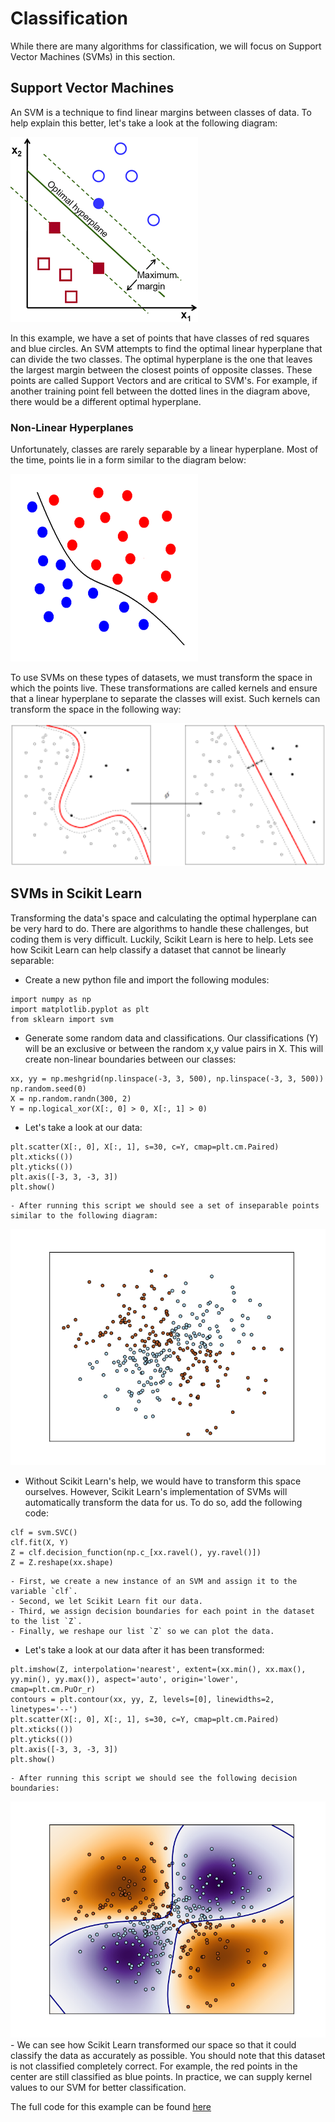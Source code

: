 # Classification

While there are many algorithms for classification, we will focus on Support Vector Machines (SVMs) in this section.

## Support Vector Machines
An SVM is a technique to find linear margins between classes of data. To help explain this better, let's take a look at the following diagram:

![SVM](/images/svm.png?raw=true "SVM")

In this example, we have a set of points that have classes of red squares and blue circles. An SVM attempts to find the optimal linear hyperplane that can divide the two classes. The optimal hyperplane is the one that leaves the largest margin between the closest points of opposite classes. These points are called Support Vectors and are critical to SVM's. For example, if another training point fell between the dotted lines in the diagram above, there would be a different optimal hyperplane.

### Non-Linear Hyperplanes
Unfortunately, classes are rarely separable by a linear hyperplane. Most of the time, points lie in a form similar to the diagram below:

![SVM_nonlin](/images/svm_nonlin.gif?raw=true "SVM_nonlin")

To use SVMs on these types of datasets, we must transform the space in which the points live. These transformations are called kernels and ensure that a linear hyperplane to separate the classes will exist. Such kernels can transform the space in the following way:

<img src="/images/svm_kernel.png" width="700"/>

## SVMs in Scikit Learn
Transforming the data's space and calculating the optimal hyperplane can be very hard to do. There are algorithms to handle these challenges, but coding them is very difficult. Luckily, Scikit Learn is here to help. Lets see how Scikit Learn can help classify a dataset that cannot be linearly separable:

- Create a new python file and import the following modules:
```
import numpy as np
import matplotlib.pyplot as plt
from sklearn import svm
```

- Generate some random data and classifications. Our classifications (Y) will be an exclusive or between the random x,y value pairs in X. This will create non-linear boundaries between our classes:
```
xx, yy = np.meshgrid(np.linspace(-3, 3, 500), np.linspace(-3, 3, 500))
np.random.seed(0)
X = np.random.randn(300, 2)
Y = np.logical_xor(X[:, 0] > 0, X[:, 1] > 0)
```

- Let's take a look at our data:
```
plt.scatter(X[:, 0], X[:, 1], s=30, c=Y, cmap=plt.cm.Paired)
plt.xticks(())
plt.yticks(())
plt.axis([-3, 3, -3, 3])
plt.show()
```

	- After running this script we should see a set of inseparable points similar to the following diagram:
![SVM_nonlin_example](/images/svm_nonlin_example.png?raw=true "SVM_nonlin_example")

- Without Scikit Learn's help, we would have to transform this space ourselves. However, Scikit Learn's implementation of SVMs will automatically transform the data for us. To do so, add the following code:
```
clf = svm.SVC()
clf.fit(X, Y)
Z = clf.decision_function(np.c_[xx.ravel(), yy.ravel()])
Z = Z.reshape(xx.shape)
```

	- First, we create a new instance of an SVM and assign it to the variable `clf`.
	- Second, we let Scikit Learn fit our data.
	- Third, we assign decision boundaries for each point in the dataset to the list `Z`.
	- Finally, we reshape our list `Z` so we can plot the data.

- Let's take a look at our data after it has been transformed:
```
plt.imshow(Z, interpolation='nearest', extent=(xx.min(), xx.max(), yy.min(), yy.max()), aspect='auto', origin='lower', cmap=plt.cm.PuOr_r)
contours = plt.contour(xx, yy, Z, levels=[0], linewidths=2, linetypes='--')
plt.scatter(X[:, 0], X[:, 1], s=30, c=Y, cmap=plt.cm.Paired)
plt.xticks(())
plt.yticks(())
plt.axis([-3, 3, -3, 3])
plt.show()
```

	- After running this script we should see the following decision boundaries:
![SVM_nonlin_example_separated](/images/svm_nonlin_example_separated.png?raw=true "SVM_nonlin_example_separated")
	- We can see how Scikit Learn transformed our space so that it could classify the data as accurately as possible. You should note that this dataset is not classified completely correct. For example, the red points in the center are still classified as blue points. In practice, we can supply kernel values to our SVM for better classification.

The full code for this example can be found [here](https://github.com/rpcrimi/Scikit_Learn/blob/master/code/nonlin_svm.py)



